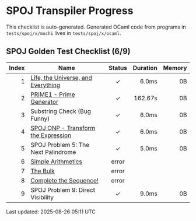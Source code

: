 # SPOJ Transpiler Progress

This checklist is auto-generated.
Generated OCaml code from programs in `tests/spoj/x/mochi` lives in `tests/spoj/x/ocaml`.

## SPOJ Golden Test Checklist (6/9)
| Index | Name | Status | Duration | Memory |
|------:|------|:-----:|---------:|-------:|
| 1 | [Life, the Universe, and Everything](https://www.spoj.com/problems/TEST) | ✓ | 6.0ms | 0B |
| 2 | [PRIME1 - Prime Generator](https://www.spoj.com/problems/PRIME1) | ✓ | 162.67s | 0B |
| 3 | Substring Check (Bug Funny) | ✓ | 6.0ms | 0B |
| 4 | [SPOJ ONP - Transform the Expression](https://www.spoj.com/problems/ONP/) | ✓ | 6.0ms | 0B |
| 5 | SPOJ Problem 5: The Next Palindrome | ✓ | 5.0ms | 0B |
| 6 | [Simple Arithmetics](https://www.spoj.com/problems/ARITH) | error |  |  |
| 7 | [The Bulk](https://www.spoj.com/problems/BULK/) | error |  |  |
| 8 | [Complete the Sequence!](https://www.spoj.com/problems/CMPLS) | error |  |  |
| 9 | SPOJ Problem 9: Direct Visibility | ✓ | 9.0ms | 0B |
Last updated: 2025-08-26 05:11 UTC
